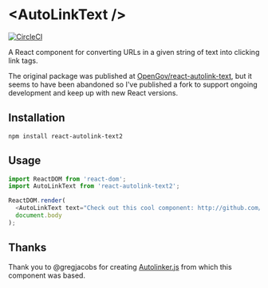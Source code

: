 \<AutoLinkText /\>
================

[![CircleCI](https://circleci.com/gh/schneidmaster/react-autolink-text.svg?style=shield)](https://circleci.com/gh/schneidmaster/react-autolink-text)

A React component for converting URLs in a given string of text into clicking link tags.

The original package was published at [OpenGov/react-autolink-text](https://github.com/OpenGov/react-autolink-text), but it seems to have been abandoned so I've published a fork to support ongoing development and keep up with new React versions.

Installation
------------
`npm install react-autolink-text2`

Usage
-----
```js
import ReactDOM from 'react-dom';
import AutoLinkText from 'react-autolink-text2';

ReactDOM.render(
  <AutoLinkText text="Check out this cool component: http://github.com/schneidmaster/react-autolink-text2" />,
  document.body
);
```

Thanks
------
Thank you to @gregjacobs for creating [Autolinker.js](https://github.com/gregjacobs/Autolinker.js) from which this component was based.
